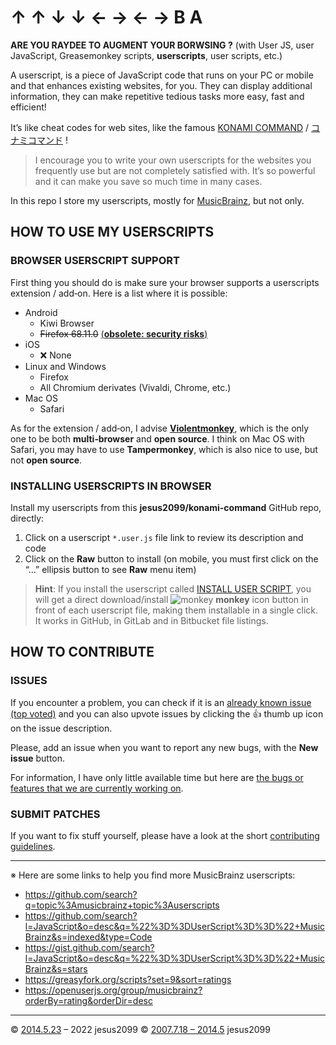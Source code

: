 ﻿
↑ ↑ ↓ ↓ ← → ← → B A
===================

**ARE YOU RAYDEE TO AUGMENT YOUR BORWSING ?**
(with User JS, user JavaScript, Greasemonkey scripts, **userscripts**, user scripts, etc.)

A userscript, is a piece of JavaScript code that runs on your PC or mobile
and that enhances existing websites, for you.
They can display additional information,
they can make repetitive tedious tasks more easy, fast and efficient!

It’s like cheat codes for web sites, like the famous
[KONAMI COMMAND](https://duckduckgo.com/?q=%22KONAMI+COMMAND%22) /
[コナミコマンド](https://duckduckgo.com/?q=%22%E3%82%B3%E3%83%8A%E3%83%9F%E3%82%B3%E3%83%9E%E3%83%B3%E3%83%89%22) !

> I encourage you to write your own userscripts for the
> websites you frequently use but are not completely satisfied with.
> It’s so powerful and it can make you save so much time in many cases.

In this repo I store my userscripts,
mostly for [MusicBrainz](https://musicbrainz.org),
but not only.


HOW TO USE MY USERSCRIPTS
-------------------------

### BROWSER USERSCRIPT SUPPORT ###

First thing you should do is make sure your browser supports a userscripts extension / add‐on.
Here is a list where it is possible:

- Android
  - Kiwi Browser
  - <del>Firefox 68.11.0</del> <ins>(**obsolete: security risks**)</ins>
- iOS
  - :x: None
- Linux and Windows
  - Firefox
  - All Chromium derivates (Vivaldi, Chrome, etc.)
- Mac OS
  - Safari

As for the extension / add‐on, I advise [**Violentmonkey**](https://violentmonkey.github.io),
which is the only one to be both **multi‐browser** and **open source**.
I think on Mac OS with Safari, you may have to use **Tampermonkey**, which is also nice to use, but not **open source**.


### INSTALLING USERSCRIPTS IN BROWSER ###

Install my userscripts from this **jesus2099/konami-command** GitHub repo, directly:

1. Click on a userscript `*.user.js` file link to review its description and code
2. Click on the **Raw** button to install
   (on mobile, you must first click on the “…” ellipsis button to see **Raw** menu item)

> **Hint**: If you install the userscript called [INSTALL USER SCRIPT](https://github.com/jesus2099/konami-command/blob/master/INSTALL-USER-SCRIPT.user.js),
> you will get a direct download/install
> ![monkey](https://github.com/violentmonkey/violentmonkey/raw/1d911bffd7d4c37f82b5bcdada16f0b79fe0a70a/src/public/images/icon16.png)
> **monkey** icon button in front of each userscript file, making them installable in a single click.
> It works in GitHub, in GitLab and in Bitbucket file listings.


HOW TO CONTRIBUTE
-----------------

### ISSUES ###

If you encounter a problem, you can check if it is an
[already known issue (top voted)](https://github.com/jesus2099/konami-command/issues?q=is%3Aissue+is%3Aopen+sort%3Areactions-%2B1-desc)
and you can also upvote issues by clicking the :+1: thumb up icon on the issue description.

Please, add an issue when you want to report any new bugs, with the **New issue** button.

For information, I have only little available time but here are
[the bugs or features that we are currently working on](https://github.com/jesus2099/konami-command/issues?q=is%3Aopen+assignee%3A*).


### SUBMIT PATCHES ###

If you want to fix stuff yourself, please have a look at
the short [contributing guidelines](CONTRIBUTING.md).


---

※ Here are some links to help you find more MusicBrainz userscripts:

- https://github.com/search?q=topic%3Amusicbrainz+topic%3Auserscripts
- https://github.com/search?l=JavaScript&o=desc&q=%22%3D%3DUserScript%3D%3D%22+MusicBrainz&s=indexed&type=Code
- https://gist.github.com/search?l=JavaScript&o=desc&q=%22%3D%3DUserScript%3D%3D%22+MusicBrainz&s=stars
- https://greasyfork.org/scripts?set=9&sort=ratings
- https://openuserjs.org/group/musicbrainz?orderBy=rating&orderDir=desc


---

© [2014.5.23](https://github.com/jesus2099/konami-command/commit/31582dcb5d658e0bd273d2278ff26958bf1de0fa) – 2022 jesus2099
© [2007.7.18 – 2014.5](https://web.archive.org/web/20131108065418/userscripts.org/users/31010/scripts) jesus2099
